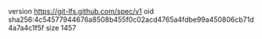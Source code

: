 version https://git-lfs.github.com/spec/v1
oid sha256:4c54577944676a8508b455f0c02acd4765a4fdbe99a450806cb71d4a7a4c1f5f
size 1457
